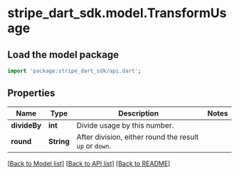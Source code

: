 # stripe_dart_sdk.model.TransformUsage

## Load the model package
```dart
import 'package:stripe_dart_sdk/api.dart';
```

## Properties
Name | Type | Description | Notes
------------ | ------------- | ------------- | -------------
**divideBy** | **int** | Divide usage by this number. | 
**round** | **String** | After division, either round the result `up` or `down`. | 

[[Back to Model list]](../README.md#documentation-for-models) [[Back to API list]](../README.md#documentation-for-api-endpoints) [[Back to README]](../README.md)


